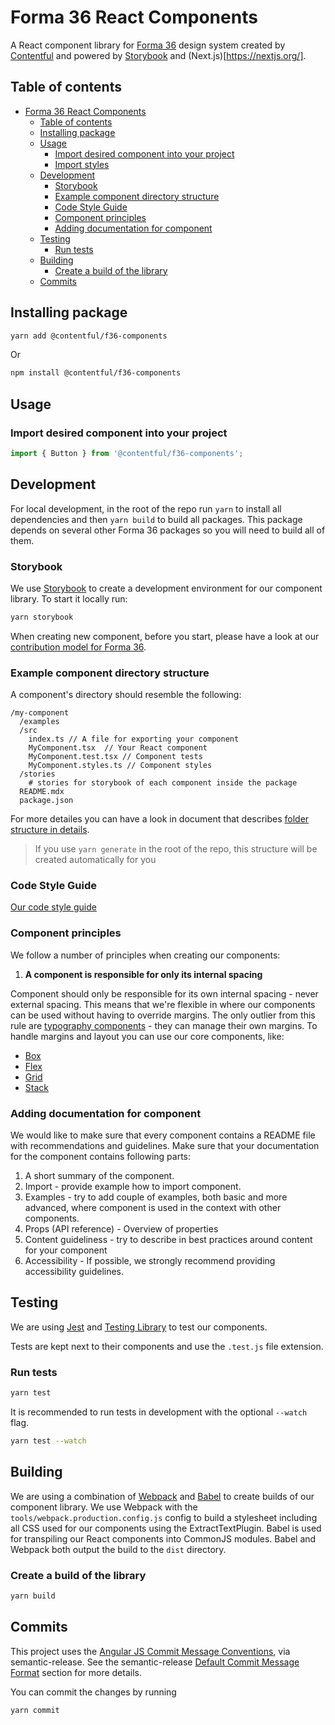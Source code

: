 # Forma 36 React Components

A React component library for [Forma 36](https://f36.contentful.com/) design system created by [Contentful](https://www.contentful.com) and powered by [Storybook](https://storybook.js.org/) and (Next.js)[https://nextjs.org/].

## Table of contents

<!-- TOC -->

- [Forma 36 React Components](#f36-components)
  - [Table of contents](#table-of-contents)
  - [Installing package](#installing-package)
  - [Usage](#usage)
    - [Import desired component into your project](#import-desired-component-into-your-project)
    - [Import styles](#import-styles)
  - [Development](#development)
    - [Storybook](#storybook)
    - [Example component directory structure](#example-component-directory-structure)
    - [Code Style Guide](#code-style-guide)
    - [Component principles](#component-principles)
    - [Adding documentation for component](#adding-documentation-for-component)
  - [Testing](#testing)
    - [Run tests](#run-tests)
  - [Building](#building)
    - [Create a build of the library](#create-a-build-of-the-library)
  - [Commits](#commits)
  <!-- /TOC -->

## Installing package

```bash
yarn add @contentful/f36-components
```

Or

```bash
npm install @contentful/f36-components
```

## Usage

### Import desired component into your project

```js
import { Button } from '@contentful/f36-components';
```

## Development

For local development, in the root of the repo run `yarn` to install all dependencies and then `yarn build` to build all packages.
This package depends on several other Forma 36 packages so you will need to build all of them.

### Storybook

We use [Storybook](https://storybook.js.org/) to create a development environment for our component library. To start it locally run:

```bash
yarn storybook
```

When creating new component, before you start, please have a look at our [contribution model for Forma 36](https://v4.f36.contentful.com/contributing).

### Example component directory structure

A component's directory should resemble the following:

```
/my-component
  /examples
  /src
    index.ts // A file for exporting your component
    MyComponent.tsx  // Your React component
    MyComponent.test.tsx // Component tests
    MyComponent.styles.ts // Component styles
  /stories
    # stories for storybook of each component inside the package
  README.mdx
  package.json
```

For more detailes you can have a look in document that describes [folder structure in details](https://github.com/contentful/forma-36/blob/master/docs/folder-structure.md).

> If you use `yarn generate` in the root of the repo, this structure will be created automatically for you

### Code Style Guide

[Our code style guide](https://github.com/contentful/forma-36/blob/master/docs/code-style-guide.md)

### Component principles

We follow a number of principles when creating our components:

1.  **A component is responsible for only its internal spacing**

Component should only be responsible for its own internal spacing - never external spacing. This means that we're flexible in where our components can be used without having to override margins.
The only outlier from this rule are [typography components](https://v4.f36.contentful.com/components/display-text) - they can manage their own margins. To handle margins and layout you can use our core components, like:

- [Box](https://v4.f36.contentful.com/components/box)
- [Flex](https://v4.f36.contentful.com/components/flex)
- [Grid](https://v4.f36.contentful.com/components/grid)
- [Stack](https://v4.f36.contentful.com/components/stack)

### Adding documentation for component

We would like to make sure that every component contains a README file with recommendations and guidelines.
Make sure that your documentation for the component contains following parts:

1. A short summary of the component.
2. Import - provide example how to import component.
3. Examples - try to add couple of examples, both basic and more advanced, where component is used in the context with other components.
4. Props (API reference) - Overview of properties
5. Content guideliness - try to describe in best practices around content for your component
6. Accessibility - If possible, we strongly recommend providing accessibility guidelines.

## Testing

We are using [Jest](https://facebook.github.io/jest/) and [Testing Library](https://testing-library.com/docs/react-testing-library/intro/) to test our components.

Tests are kept next to their components and use the `.test.js` file extension.

### Run tests

```bash
yarn test
```

It is recommended to run tests in development with the optional `--watch` flag.

```bash
yarn test --watch
```

## Building

We are using a combination of [Webpack](https://webpack.js.org/) and [Babel](https://babeljs.io/) to create builds of our component library. We use Webpack with the `tools/webpack.production.config.js` config to build a stylesheet including all CSS used for our components using the ExtractTextPlugin. Babel is used for transpiling our React components into CommonJS modules. Babel and Webpack both output the build to the `dist` directory.

### Create a build of the library

```bash
yarn build
```

## Commits

This project uses the [Angular JS Commit Message Conventions](https://docs.google.com/document/d/1QrDFcIiPjSLDn3EL15IJygNPiHORgU1_OOAqWjiDU5Y/edit), via semantic-release. See the semantic-release [Default Commit Message Format](https://github.com/semantic-release/semantic-release#default-commit-message-format) section for more details.

You can commit the changes by running

```bash
yarn commit
```
